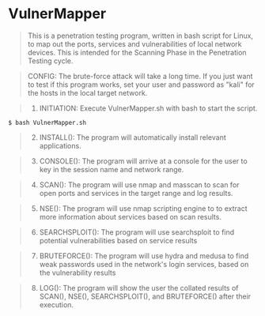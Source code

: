 # VulnerMapper

> This is a penetration testing program, written in bash script for Linux, to map out the ports, services and vulnerabilities of local network devices. This is intended for the Scanning Phase in the Penetration Testing cycle.

> CONFIG: The brute-force attack will take a long time. If you just want to test if this program works, set your user and password as "kali" for the hosts in the local target network.

> 1. INITIATION: Execute VulnerMapper.sh with bash to start the script.

    $ bash VulnerMapper.sh

> 2. INSTALL(): The program will automatically install relevant applications.


> 3. CONSOLE(): The program will arrive at a console for the user to key in the session name and network range.


> 4. SCAN(): The program will use nmap and masscan to scan for open ports and services in the target range and log results.


> 5. NSE(): The program will use nmap scripting engine to to extract more information about services based on scan results.


> 6. SEARCHSPLOIT(): The program will use searchsploit to find potential vulnerabilities based on service results


> 7. BRUTEFORCE(): The program will use hydra and medusa to find weak passwords used in the network's login services, based on the vulnerability results


> 8. LOG(): The program will show the user the collated results of SCAN(), NSE(), SEARCHSPLOIT(), and BRUTEFORCE() after their execution.

